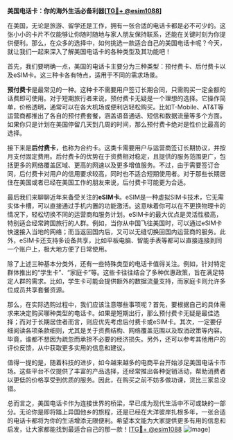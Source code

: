 **美国电话卡：你的海外生活必备利器[[TG💪+ @esim1088](https://t.me/s/esim1088)]**

在美国，无论是旅游、留学还是工作，拥有一张合适的电话卡都是必不可少的。这张小小的卡片不仅能够让你随时随地与家人朋友保持联系，还能在关键时刻为你提供便利。那么，在众多的选择中，如何挑选一款适合自己的美国电话卡呢？今天，就让我们一起来深入了解美国电话卡的各种类型及其功能吧！

首先，我们要明确一点，美国的电话卡主要分为三种类型：预付费卡、后付费卡以及eSIM卡。这三种卡各有特点，适用于不同的需求场景。

**预付费卡**是最常见的一种。这种卡不需要用户签订长期合同，只需购买一定金额的话费即可使用。对于短期旅行者来说，预付费卡无疑是一个理想的选择。它操作简单，价格透明，通常可以在各大机场或便利店轻松购买。比如T-Mobile、AT&T等运营商都推出了各自的预付费套餐，涵盖语音通话、短信和数据流量等多个方面。如果你只是计划在美国停留几天到几周的时间，那么预付费卡绝对是性价比最高的选择。

接下来是**后付费卡**，也称为合约卡。这类卡需要用户与运营商签订长期协议，并按月支付固定费用。后付费卡的优势在于资费相对稳定，且提供的服务范围更广，包括更多的网络覆盖区域、更高的网速以及更多增值服务。不过，由于需要签订合同，后付费卡对用户的信用要求较高，同时也不适合短期使用者。对于那些长期居住在美国或者已经在美国工作的朋友来说，后付费卡可能更为合适。

最后我们来聊聊近年来备受关注的**eSIM卡**。eSIM是一种虚拟SIM卡技术，它无需实体卡槽，可以直接通过手机内置的功能激活。这意味着你可以在不更换物理卡的情况下，轻松切换不同的运营商和服务计划。eSIM卡的最大优点是灵活性极高，特别适合经常跨国旅行的人群。例如，当你从中国飞往美国时，可以通过eSIM卡快速接入当地的网络；而当返回国内后，又可以无缝切换回国内运营商的服务。此外，eSIM卡还支持多设备共享，比如平板电脑、智能手表等都可以直接连接到同一个账户上，极大地方便了日常使用。

除了上述三种基本分类外，还有一些特殊类型的电话卡值得关注。例如，针对特定群体推出的“学生卡”、“家庭卡”等。这些卡往往结合了多种优惠政策，旨在满足特定人群的需求。比如，学生卡可能会提供额外的数据流量支持，而家庭卡则允许多位成员共享套餐资源。

那么，在实际选购过程中，我们应该注意哪些事项呢？首先，要根据自己的具体需求来决定购买哪种类型的电话卡。如果是短期出行，那么预付费卡无疑是最佳选择；而对于长期居住者而言，则应优先考虑后付费卡或eSIM卡。其次，一定要仔细阅读各项条款细则，尤其是关于资费结构、网络覆盖范围以及取消政策等内容。毕竟，谁都不想因为疏忽而承担不必要的经济损失。另外，还可以参考其他用户的评价反馈，从中获取更多实用的信息和建议。

值得一提的是，随着科技的进步，如今越来越多的电商平台开始涉足美国电话卡市场。这些平台不仅提供了丰富的产品选择，还经常推出各种促销活动，帮助消费者以更低的价格享受到优质的服务。因此，在购买之前不妨多做功课，货比三家总没错。

总而言之，美国电话卡作为连接世界的桥梁，早已成为现代生活中不可或缺的一部分。无论你是即将踏上异国他乡的旅程，还是已经在大洋彼岸扎根多年，一张合适的电话卡都将为你的生活增添无限便利。希望本文能为大家提供更多有用的信息和启发，让大家都能找到最适合自己的那一款！[[TG💪+ @esim1088](https://t.me/s/esim1088) ![Image](https://i.postimg.cc/4NQfJmqS/Snipaste-2025-05-13-00-14-12.png)]